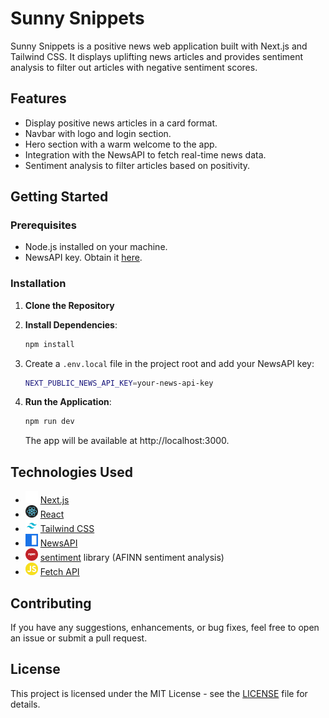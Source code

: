 # Sunny Snippets

Sunny Snippets is a positive news web application built with Next.js and Tailwind CSS. It displays uplifting news articles and provides sentiment analysis to filter out articles with negative sentiment scores.

## Features

-   Display positive news articles in a card format.
-   Navbar with logo and login section.
-   Hero section with a warm welcome to the app.
-   Integration with the NewsAPI to fetch real-time news data.
-   Sentiment analysis to filter articles based on positivity.

## Getting Started

### Prerequisites

-   Node.js installed on your machine.
-   NewsAPI key. Obtain it [here](https://newsapi.org/).

### Installation

1. **Clone the Repository**

2. **Install Dependencies**:

    ```bash
    npm install
    ```

3. Create a `.env.local` file in the project root and add your NewsAPI key:

    ```bash
    NEXT_PUBLIC_NEWS_API_KEY=your-news-api-key
    ```

4. **Run the Application**:

    ```bash
    npm run dev
    ```

    The app will be available at http://localhost:3000.

## Technologies Used

-   <img src="./images/nextjs-logo.png" alt="Next.js Logo" height="20" width="20"/> [Next.js](https://nextjs.org/)
-   <img src="./images/react-logo.png" alt="React Logo" height="20" width="20"/> [React](https://reactjs.org/)
-   <img src="./images/tailwindcss-logo.png" alt="Tailwind CSS Logo" height="20" width="20"/> [Tailwind CSS](https://tailwindcss.com/)
-   <img src="./images/newsapi-logo.png" alt="JS Logo" height="20" width="20"/> [NewsAPI](https://newsapi.org/)
-   <img src="./images/npm-logo.png" alt="Sentiment Logo" height="20" width="20"/> [sentiment](https://www.npmjs.com/package/sentiment) library (AFINN sentiment analysis)
-   <img src="./images/js-logo.png" alt="JS Logo" height="20" width="20"/> [Fetch API](https://developer.mozilla.org/en-US/docs/Web/API/Fetch_API)

## Contributing

If you have any suggestions, enhancements, or bug fixes, feel free to open an issue or submit a pull request.

## License

This project is licensed under the MIT License - see the [LICENSE](LICENSE) file for details.
